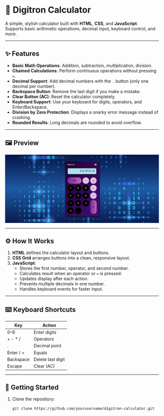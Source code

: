 # 🧮 Digitron Calculator

A simple, stylish calculator built with **HTML**, **CSS**, and **JavaScript**.  
Supports basic arithmetic operations, decimal input, keyboard control, and more.

---

## ✨ Features

- **Basic Math Operations**: Addition, subtraction, multiplication, division.
- **Chained Calculations**: Perform continuous operations without pressing `=`.
- **Decimal Support**: Add decimal numbers with the `.` button (only one decimal per number).
- **Backspace Button**: Remove the last digit if you make a mistake.
- **Clear Button (AC)**: Reset the calculator completely.
- **Keyboard Support**: Use your keyboard for digits, operators, and Enter/Backspace.
- **Division by Zero Protection**: Displays a snarky error message instead of crashing.
- **Rounded Results**: Long decimals are rounded to avoid overflow.

---

## 🖼 Preview

![Calculator Preview](screenshot.png)

---

## ⚙️ How It Works

1. **HTML** defines the calculator layout and buttons.
2. **CSS Grid** arranges buttons into a clean, responsive layout.
3. **JavaScript**:
   - Stores the first number, operator, and second number.
   - Calculates result when an operator or `=` is pressed.
   - Updates display after each action.
   - Prevents multiple decimals in one number.
   - Handles keyboard events for faster input.

---

## ⌨️ Keyboard Shortcuts

| Key       | Action                 |
|-----------|------------------------|
| 0–9       | Enter digits           |
| + - * /   | Operators              |
| .         | Decimal point          |
| Enter / = | Equals                 |
| Backspace | Delete last digit      |
| Escape    | Clear (AC)             |

---

## 🚀 Getting Started

1. Clone the repository:
   ```bash
   git clone https://github.com/yourusername/digitron-calculator.git
